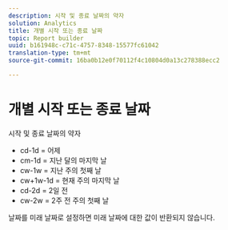 ```yaml
---
description: 시작 및 종료 날짜의 약자
solution: Analytics
title: 개별 시작 또는 종료 날짜
topic: Report builder
uuid: b161948c-c71c-4757-8348-15577fc61042
translation-type: tm+mt
source-git-commit: 16ba0b12e0f70112f4c10804d0a13c278388ecc2

---
```



# 개별 시작 또는 종료 날짜

시작 및 종료 날짜의 약자

* cd-1d = 어제
* cm-1d = 지난 달의 마지막 날
* cw-1w = 지난 주의 첫째 날
* cw+1w-1d = 현재 주의 마지막 날
* cd-2d = 2일 전
* cw-2w = 2주 전 주의 첫째 날

날짜를 미래 날짜로 설정하면 미래 날짜에 대한 값이 반환되지 않습니다.
